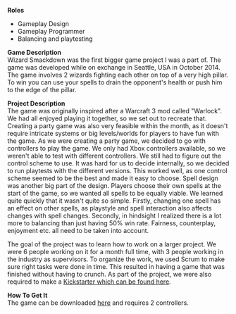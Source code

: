 **Roles**
* Gameplay Design
* Gameplay Programmer
* Balancing and playtesting

**Game Description**  
Wizard Smackdown was the first bigger game project I was a part of. The game was developed while
on exchange in Seattle, USA in October 2014. The game involves 2 wizards fighting each other on top
of a
very high pillar. To win you can use your spells to drain the opponent's health or push him
to the edge of the pillar.

**Project Description**  
The game was originally inspired after a Warcraft 3 mod called "Warlock". We had all enjoyed playing
it together, so we set out to recreate that. Creating a party game was also very feasible within the
month, as it doesn't require intricate systems or big levels/worlds for players to have fun with the
game. As we were creating a party game, we decided to go with controllers to play the game. We only
had Xbox controllers available, so we weren't able to test with different controllers. We still had
to figure out the control scheme to use. It was hard for us to decide internally, so we decided to
run playtests with the different versions. This worked well, as one control scheme seemed to be the
best and made it easy to choose. Spell design was another big part of the design. Players choose
their own spells at the start of the game, so we wanted all spells to be equally viable. We learned
quite quickly that it wasn't quite so simple. Firstly, changing one spell has an effect on other
spells, as playstyle and spell interaction also affects changes with spell changes. Secondly, in
hindsight I realized there is a lot more to balancing than just having 50% win rate. Fairness,
counterplay, enjoyment etc. all need to be taken into account.

The goal of the project was to learn how to work on a larger project. We were 6 people
working on it for a month full time, with 3 people working in the industry as supervisors.
To organize the work, we used Scrum to make sure right tasks were done in time. This
resulted in having a game that was finished without having to crunch. As part of the project,
we were also required to make a <a href="https://www.kickstarter.com/projects/959559550/1035666030?token=30f776e9">Kickstarter which can be found here</a>.

**How To Get It**  
The game can be downloaded <a href="https://drive.google.com/file/d/1D1j968aL6N82QP-bH3XHqDMtjcybxoL4/view?usp=share_link">here</a> and requires 2 controllers.